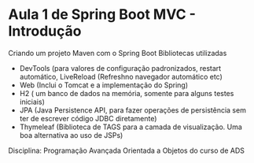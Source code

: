 # Aula 1 de Spring Boot MVC - Introdução
Criando um projeto Maven com o Spring Boot
Bibliotecas utilizadas 
- DevTools (para valores de configuração padronizados, restart automático, LiveReload (Refreshno navegador automático etc)
- Web (Inclui o Tomcat e a implementação do Spring)
- H2 ( um banco de dados na memória, somente para alguns testes iniciais)
- JPA (Java Persistence API, para fazer operações de persistência sem ter de escrever código JDBC diretamente)
- Thymeleaf (Biblioteca de TAGS para a camada de visualização. Uma boa alternativa ao uso de JSPs)

Disciplina: Programação Avançada Orientada a Objetos do curso de ADS
